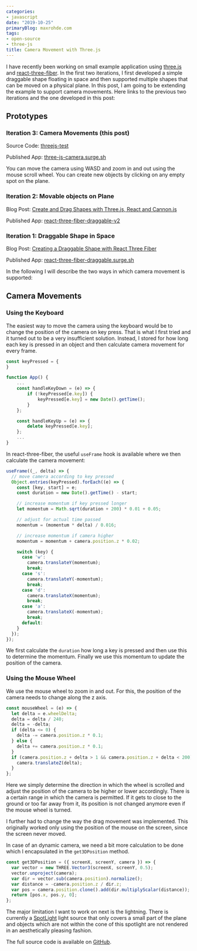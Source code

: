 ```yaml
---
categories:
- javascript
date: "2019-10-25"
primaryBlog: maxrohde.com
tags:
- open-source
- three-js
title: Camera Movement with Three.js
---
```


I have recently been working on small example application using [three.js](https://threejs.org/) and [react-three-fiber](https://github.com/react-spring/react-three-fiber). In the first two iterations, I first developed a simple draggable shape floating in space and then supported multiple shapes that can be moved on a physical plane. In this post, I am going to be extending the example to support camera movements. Here links to the previous two iterations and the one developed in this post:

## Prototypes

### Iteration 3: Camera Movements (this post)

Source Code: [threejs-test](https://github.com/mxro/threejs-test/tree/master/test3)

Published App: [three-js-camera.surge.sh](https://three-js-camera.surge.sh/)

You can move the camera using WASD and zoom in and out using the mouse scroll wheel. You can create new objects by clicking on any empty spot on the plane.

### Iteration 2: Movable objects on Plane

Blog Post: [Create and Drag Shapes with Three.js, React and Cannon.js](https://maxrohde.com/2019/10/23/create-and-drag-shapes-with-three-js-react-and-cannon-js/)

Published App: [react-three-fiber-draggable-v2](https://react-three-fiber-draggable-v2.surge.sh/)

### Iteration 1: Draggable Shape in Space

Blog Post: [Creating a Draggable Shape with React Three Fiber](https://maxrohde.com/2019/10/19/creating-a-draggable-shape-with-react-three-fiber/)

Published App: [react-three-fiber-draggable.surge.sh](https://react-three-fiber-draggable.surge.sh/)

In the following I will describe the two ways in which camera movement is supported:

## Camera Movements

### Using the Keyboard

The easiest way to move the camera using the keyboard would be to change the position of the camera on key press. That is what I first tried and it turned out to be a very insufficient solution. Instead, I stored for how long each key is pressed in an object and then calculate camera movement for every frame.

```javascript
const keyPressed = {
}

function App() {
    ...
    const handleKeyDown = (e) => {
        if (!keyPressed[e.key]) {
            keyPressed[e.key] = new Date().getTime();
        }
    };

    const handleKeyUp = (e) => {
        delete keyPressed[e.key];
    };
    ...
}
```

In react-three-fiber, the useful `useFrame` hook is available where we then calculate the camera movement:

```javascript
useFrame((_, delta) => {
  // move camera according to key pressed
  Object.entries(keyPressed).forEach((e) => {
    const [key, start] = e;
    const duration = new Date().getTime() - start;

    // increase momentum if key pressed longer
    let momentum = Math.sqrt(duration + 200) * 0.01 + 0.05;

    // adjust for actual time passed
    momentum = (momentum * delta) / 0.016;

    // increase momentum if camera higher
    momentum = momentum + camera.position.z * 0.02;

    switch (key) {
      case 'w':
        camera.translateY(momentum);
        break;
      case 's':
        camera.translateY(-momentum);
        break;
      case 'd':
        camera.translateX(momentum);
        break;
      case 'a':
        camera.translateX(-momentum);
        break;
      default:
    }
  });
});
```

We first calculate the `duration` how long a key is pressed and then use this to determine the momentum. Finally we use this momentum to update the position of the camera.

### Using the Mouse Wheel

We use the mouse wheel to zoom in and out. For this, the position of the camera needs to change along the z axis.

```javascript
const mouseWheel = (e) => {
  let delta = e.wheelDelta;
  delta = delta / 240;
  delta = -delta;
  if (delta <= 0) {
    delta -= camera.position.z * 0.1;
  } else {
    delta += camera.position.z * 0.1;
  }
  if (camera.position.z + delta > 1 && camera.position.z + delta < 200) {
    camera.translateZ(delta);
  }
};
```

Here we simply determine the direction in which the wheel is scrolled and adjust the position of the camera to be higher or lower accordingly. There is a certain range in which the camera is permitted. If it gets to close to the ground or too far away from it, its position is not changed anymore even if the mouse wheel is turned.

I further had to change the way the drag movement was implemented. This originally worked only using the position of the mouse on the screen, since the screen never moved.

In case of an dynamic camera, we need a bit more calculation to be done which I encapsulated in the `get3DPosition` method.

```javascript
const get3DPosition = ({ screenX, screenY, camera }) => {
  var vector = new THREE.Vector3(screenX, screenY, 0.5);
  vector.unproject(camera);
  var dir = vector.sub(camera.position).normalize();
  var distance = -camera.position.z / dir.z;
  var pos = camera.position.clone().add(dir.multiplyScalar(distance));
  return [pos.x, pos.y, 0];
};
```

The major limitation I want to work on next is the lightning. There is currently a [SpotLight](https://threejs.org/docs/#api/en/lights/SpotLight) light source that only covers a small part of the plane and objects which are not within the cone of this spotlight are not rendered in an aesthetically pleasing fashion.

The full source code is available on [GitHub](https://github.com/mxro/threejs-test/tree/master/test3).